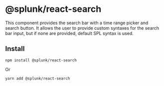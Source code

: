# @splunk/react-search

This component provides the search bar with a time range picker and search button.
It allows the user to provide custom syntaxes for the search bar input, but if none are provided,
default SPL syntax is used.

## Install

```
npm install @splunk/react-search
```

Or

```
yarn add @splunk/react-search
```

